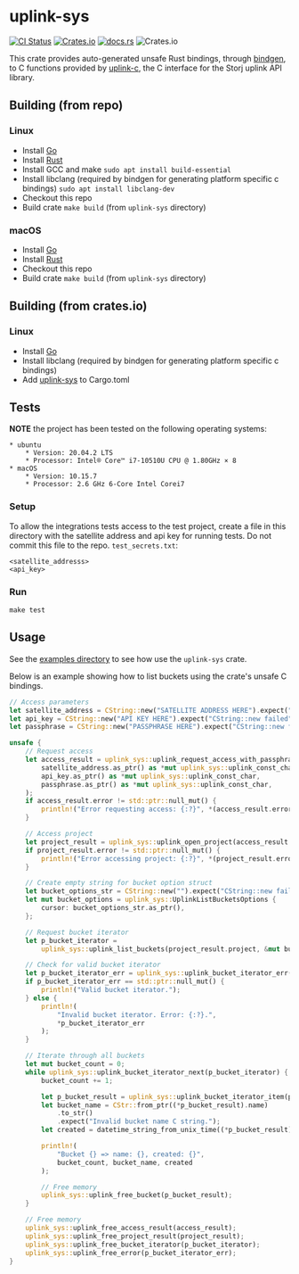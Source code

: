 # uplink-sys

[![CI Status](https://img.shields.io/github/workflow/status/storj-thirdparty/uplink-rust/uplink-sys?style=for-the-badge)](https://github.com/storj-thirdparty/uplink-rust/actions/workflows/uplink-sys.yml)
[![Crates.io](https://img.shields.io/crates/v/uplink-sys?style=for-the-badge)](https://crates.io/crates/uplink-sys)
[![docs.rs](https://img.shields.io/docsrs/uplink-sys?style=for-the-badge)](https://docs.rs/uplink-sys)
![Crates.io](https://img.shields.io/crates/d/uplink-sys?style=for-the-badge)

This crate provides auto-generated unsafe Rust bindings, through [bindgen](https://github.com/rust-lang/rust-bindgen/), to C functions provided by [uplink-c](https://github.com/storj/uplink-c/), the C interface for the Storj uplink API library.

## Building (from repo)

### Linux

 - Install [Go](https://golang.org/doc/install)
 - Install [Rust](https://www.rust-lang.org/tools/install)
 - Install GCC and make
  `sudo apt install build-essential`
 - Install libclang (required by bindgen for generating platform specific c bindings)
  `sudo apt install libclang-dev`
 - Checkout this repo
 - Build crate
  `make build` (from `uplink-sys` directory)

### macOS

 - Install [Go](https://golang.org/doc/install)
 - Install [Rust](https://www.rust-lang.org/tools/install)
 - Checkout this repo
 - Build crate
  `make build` (from `uplink-sys` directory)

## Building (from crates.io)

### Linux

 - Install [Go](https://golang.org/doc/install)
 - Install libclang (required by bindgen for generating platform specific c bindings)
 - Add [uplink-sys](https://crates.io/crates/uplink-sys) to Cargo.toml

## Tests

__NOTE__ the project has been tested on the following operating systems:
```
* ubuntu
	* Version: 20.04.2 LTS
	* Processor: Intel® Core™ i7-10510U CPU @ 1.80GHz × 8
* macOS
	* Version: 10.15.7
	* Processor: 2.6 GHz 6-Core Intel Corei7
```

### Setup

To allow the integrations tests access to the test project, create a file in this directory with the satellite address and api key for running tests.
Do not commit this file to the repo.
`test_secrets.txt`:
```
<satellite_addresss>
<api_key>
```

### Run

`make test`

## Usage

See the [examples directory](https://github.com/storj-thirdparty/uplink-rust/tree/main/uplink-sys/examples) to see how use the `uplink-sys` crate.

Below is an example showing how to list buckets using the crate's unsafe C bindings.

```rust
// Access parameters
let satellite_address = CString::new("SATELLITE ADDRESS HERE").expect("CString::new failed");
let api_key = CString::new("API KEY HERE").expect("CString::new failed");
let passphrase = CString::new("PASSPHRASE HERE").expect("CString::new failed");

unsafe {
    // Request access
    let access_result = uplink_sys::uplink_request_access_with_passphrase(
        satellite_address.as_ptr() as *mut uplink_sys::uplink_const_char,
        api_key.as_ptr() as *mut uplink_sys::uplink_const_char,
        passphrase.as_ptr() as *mut uplink_sys::uplink_const_char,
    );
    if access_result.error != std::ptr::null_mut() {
        println!("Error requesting access: {:?}", *(access_result.error));
    }

    // Access project
    let project_result = uplink_sys::uplink_open_project(access_result.access);
    if project_result.error != std::ptr::null_mut() {
        println!("Error accessing project: {:?}", *(project_result.error));
    }

    // Create empty string for bucket option struct
    let bucket_options_str = CString::new("").expect("CString::new failed");
    let mut bucket_options = uplink_sys::UplinkListBucketsOptions {
        cursor: bucket_options_str.as_ptr(),
    };

    // Request bucket iterator
    let p_bucket_iterator =
        uplink_sys::uplink_list_buckets(project_result.project, &mut bucket_options);

    // Check for valid bucket iterator
    let p_bucket_iterator_err = uplink_sys::uplink_bucket_iterator_err(p_bucket_iterator);
    if p_bucket_iterator_err == std::ptr::null_mut() {
        println!("Valid bucket iterator.");
    } else {
        println!(
            "Invalid bucket iterator. Error: {:?}.",
            *p_bucket_iterator_err
        );
    }

    // Iterate through all buckets
    let mut bucket_count = 0;
    while uplink_sys::uplink_bucket_iterator_next(p_bucket_iterator) {
        bucket_count += 1;

        let p_bucket_result = uplink_sys::uplink_bucket_iterator_item(p_bucket_iterator);
        let bucket_name = CStr::from_ptr((*p_bucket_result).name)
            .to_str()
            .expect("Invalid bucket name C string.");
        let created = datetime_string_from_unix_time((*p_bucket_result).created);

        println!(
            "Bucket {} => name: {}, created: {}",
            bucket_count, bucket_name, created
        );

        // Free memory
        uplink_sys::uplink_free_bucket(p_bucket_result);
    }

    // Free memory
    uplink_sys::uplink_free_access_result(access_result);
    uplink_sys::uplink_free_project_result(project_result);
    uplink_sys::uplink_free_bucket_iterator(p_bucket_iterator);
    uplink_sys::uplink_free_error(p_bucket_iterator_err);
}
```
